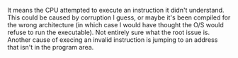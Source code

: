 It means the CPU attempted to execute an instruction it didn't understand. This could be caused by corruption I guess, or maybe it's been compiled for the wrong architecture (in which case I would have thought the O/S would refuse to run the executable). Not entirely sure what the root issue is.
Another cause of execing an invalid instruction is jumping to an address that isn't in the program area. 
